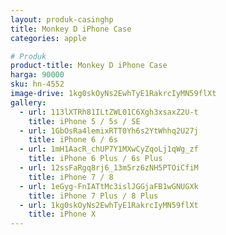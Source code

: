 ```yaml
---
layout: produk-casinghp
title: Monkey D iPhone Case
categories: apple

# Produk
product-title: Monkey D iPhone Case
harga: 90000
sku: hn-4552
image-drive: 1kg0skOyNs2EwhTyE1RakrcIyMN59flXt
gallery:
  - url: 113lXTRh81ILtZWL01C6Xgh3xsaxZ2U-t
    title: iPhone 5 / 5s / SE
  - url: 1GbOsRa4lemixRTT0Yh6s2YtWhhq2U27j
    title: iPhone 6 / 6s
  - url: 1mH1AacR_chUP7Y1MXwCyZqoLj1qWg_zf
    title: iPhone 6 Plus / 6s Plus
  - url: 12ssFaRgq8rj6_13m5rz6zNH5PTOiCfiM
    title: iPhone 7 / 8
  - url: 1eGyg-FnIATtMc3islJGGjaFB1wGNUGXk
    title: iPhone 7 Plus / 8 Plus
  - url: 1kg0skOyNs2EwhTyE1RakrcIyMN59flXt
    title: iPhone X
---
```

